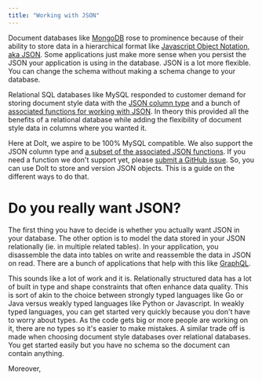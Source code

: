 ```yaml
---
title: "Working with JSON"
---
```


Document databases like [MongoDB](https://www.mongodb.com/) rose to prominence because of their ability to store data in a hierarchical format like [Javascript Object Notation, aka JSON](https://www.json.org/json-en.html). Some applications just make more sense when you persist the JSON your application is using in the database. JSON is a lot more flexible. You can change the schema without making a schema change to your database.

Relational SQL databases like MySQL responded to customer demand for storing document style data with the [JSON column type](https://dev.mysql.com/doc/refman/8.0/en/json.html) and a bunch of [associated functions for working with JSON](https://dev.mysql.com/doc/refman/5.7/en/json-function-reference.html). In theory this provided all the benefits of a relational database while adding the flexibility of document style data in columns where you wanted it.

Here at Dolt, we aspire to be 100% MySQL compatible. We also support the JSON column type and [a subset of the associated JSON functions](../reference/sql/sql-support/expressions-functions-operators.md). If you need a function we don't support yet, please [submit a GitHub issue](https://github.com/dolthub/dolt/issues). So, you can use Dolt to store and version JSON objects. This is a guide on the different ways to do that.

# Do you really want JSON?

The first thing you have to decide is whether you actually want JSON in your database. The other option is to model the data stored in your JSON relationally (ie. in multiple related tables). In your application, you disassemble the data into tables on write and reassemble the data in JSON on read. There are a bunch of applications that help with this like [GraphQL](https://graphql.org/).

This sounds like a lot of work and it is. Relationally structured data has a lot of built in type and shape constraints that often enhance data quality. This is sort of akin to the choice between strongly typed languages like Go or Java versus weakly typed languages like Python or Javascript. In weakly typed languages, you can get started very quickly because you don't have to worry about types. As the code gets big or more people are working on it, there are no types so it's easier to make mistakes. A similar trade off is made when choosing document style databases over relational databases. You get started easily but you have no schema so the document can contain anything.

Moreover, 